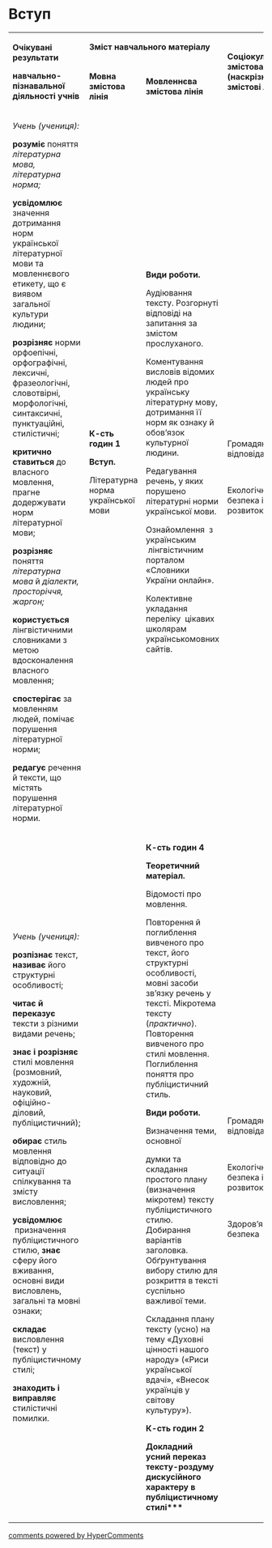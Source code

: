 <div id="hypercomments_widget" class="js-hypercomments-widget invisible"></div>

# Вступ

<table>
<tbody>
<tr>
<td rowspan="2">
<p><strong>Очікувані результати</strong></p>
<p><strong>навчально-пізнавальної діяльності учнів</strong></p>
</td>
<td colspan="2">
<p><strong>Зміст навчального матеріалу</strong></p>
</td>
<td rowspan="2">
<p><strong>Соціокультурна змістова лінія (наскрізні змістові лінії)</strong></p>
</td>
<td rowspan="2">
<p><strong>Діяльнісна змістова лінія (компетентності)</strong></p>
</td>
</tr>
<tr>
<td>
<p><strong>Мовна змістова лінія &nbsp;</strong></p>
</td>
<td>
<p><strong>Мовленнєва змістова лінія </strong></p>
</td>
</tr>
<tr>
<td>
<p><em><span>Учень (учениця):</span></em></p>
<p><strong>розуміє </strong><span>поняття </span><em><span>літературна мова, літературна норма;</span></em></p>
<p><strong>усвідомлює </strong><span>значення дотримання норм української літературної мови та мовленнєвого етикету, що є виявом загальної культури людини;</span></p>
<p><strong>розрізняє</strong><span> норми орфоепічні, орфографічні, лексичні, фразеологічні, словотвірні, морфологічні, синтаксичні, пунктуаційні, стилістичні;</span></p>
<p><strong>критично ставиться </strong><span>до власного мовлення, прагне додержувати норм літературної мови;</span></p>
<p><strong>розрізняє </strong><span>поняття </span><em><span>літературна мова </span></em><span>й </span><em><span>діалекти, просторіччя, жаргон;</span></em></p>
<p><strong>користується</strong><span> лінгвістичними словниками з метою вдосконалення власного мовлення;</span></p>
<p><strong>спостерігає</strong><span> за мовленням людей, помічає порушення літературної норми;</span></p>
<p><strong>редагує </strong><span>речення й тексти, що містять порушення літературної норми.</span></p>
</td>
<td>
<p><strong>К-сть годин 1</strong></p>
<p><strong>Вступ.</strong></p>
<p><span>Літературна норма української мови</span></p>
</td>
<td>
<p><strong>Види роботи. </strong></p>
<p><span>Аудіювання тексту. Розгорнуті відповіді на запитання за змістом прослуханого. </span></p>
<p><span>Коментування висловів відомих людей про українську літературну мову, дотримання її норм як ознаку й обов&rsquo;язок культурної людини.</span></p>
<p><span>Редагування речень, у яких порушено літературні норми української мови.</span></p>
<p><span>Ознайомлення &nbsp;з українським &nbsp;лінгвістичним порталом &laquo;Словники України онлайн&raquo;.</span></p>
<p><span>Колективне укладання переліку &nbsp;цікавих школярам українськомовних сайтів.</span></p>
<br /><br /></td>
<td><br />
<p><span>Громадянська відповідальність </span></p>
<br />
<p><span>Екологічна безпека і сталий розвиток </span></p>
</td>
<td>
<p><strong>СДМ</strong></p>
<p><strong>СГК</strong></p>
<p><strong>ЗКК</strong></p>
<p><strong>УВВЖ</strong></p>
<p><strong>КПНТ</strong></p>
<p><strong>ІКК</strong></p>
</td>
</tr>
<tr>
<td>
<p><em><span>Учень (учениця):</span></em></p>
<p><strong>розпізнає</strong><span> текст, </span><strong>називає </strong><span>його структурні особливості;</span></p>
<p><strong>читає й переказує </strong><span>тексти з різними видами речень;</span></p>
<p><strong>знає і розрізняє </strong><span>стилі мовлення (розмовний, художній, науковий, офіційно-діловий, публіцистичний);</span></p>
<p><strong>обирає</strong><span> стиль мовлення відповідно до ситуації спілкування та змісту висловлення;</span></p>
<p><strong>усвідомлює </strong><span>&nbsp;призначення публіцистичного стилю, </span><strong>знає</strong><span> сферу його вживання, основні види висловлень, загальні та мовні ознаки;</span></p>
<p><strong>складає</strong><span> висловлення (текст) у публіцистичному стилі;</span></p>
<p><strong>знаходить і виправляє</strong><span> стилістичні помилки.</span></p>
</td>
<td>&nbsp;</td>
<td>
<p><strong>К-сть годин 4</strong></p>
<p><strong>Теоретичний матеріал.</strong></p>
<p><span>Відомості про мовлення.</span></p>
<p><span>Повторення й поглиблення вивченого про текст, його структурні особливості, мовні засоби зв&rsquo;язку речень у тексті. Мікротема тексту (</span><em><span>практично</span></em><span>). Повторення вивченого про стилі мовлення. Поглиблення поняття про публіцистичний стиль.</span></p>
<p><strong>Види роботи.</strong></p>
<p><span>Визначення теми, основної</span></p>
<p><span>думки та складання простого плану (визначення мікротем) тексту публіцистичного стилю. Добирання варіантів заголовка. Обґрунтування вибору стилю для розкриття в тексті суспільно важливої теми.</span></p>
<p><span>Складання плану</span> <span>тексту (усно) на тему &laquo;Духовні цінності нашого народу&raquo; (&laquo;Риси української вдачі&raquo;, &laquo;Внесок українців у світову культуру&raquo;).</span></p>
<p><strong>К-сть годин 2</strong></p>
<p><strong>Докладний усний переказ тексту-роздуму дискусійного характеру в публіцистичному стилі*** </strong></p>
</td>
<td>
<p><span>Громадянська відповідальність </span></p>
<br />
<p><span>Екологічна безпека і сталий розвиток </span></p>
<br />
<p><span>Здоров&rsquo;я і безпека</span></p>
</td>
<td>
<p><strong>СДМ</strong></p>
<p><strong>СГК</strong></p>
<p><strong>ЗКК</strong></p>
<p><strong>УВВЖ</strong></p>
<p><strong>КПНТ</strong></p>
<p><strong>ЗЗК</strong></p>
<p><strong>ІКК</strong></p>
</td>
</tr>
</tbody>
</table>

<div class="js-hypercomments-container">
<a href="http://hypercomments.com" class="hc-link" title="comments widget">comments powered by HyperComments</a>
</div>